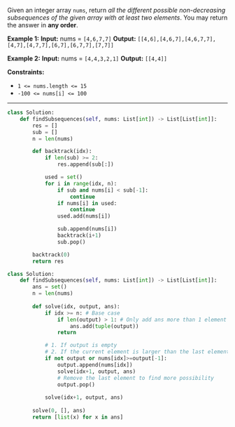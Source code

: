 Given an integer array `nums`, return _all the different possible non-decreasing subsequences of the given array with at least two elements_. You may return the answer in **any order**.

**Example 1:**
**Input:** nums = `[4,6,7,7]`
**Output:** `[[4,6],[4,6,7],[4,6,7,7],[4,7],[4,7,7],[6,7],[6,7,7],[7,7]]`

**Example 2:**
**Input:** nums = `[4,4,3,2,1]`
**Output:** `[[4,4]]`

**Constraints:**
- `1 <= nums.length <= 15`
- `-100 <= nums[i] <= 100`

---

```python
class Solution:
    def findSubsequences(self, nums: List[int]) -> List[List[int]]:
        res = []
        sub = []
        n = len(nums)

        def backtrack(idx):
            if len(sub) >= 2:
                res.append(sub[:])

            used = set()
            for i in range(idx, n):
                if sub and nums[i] < sub[-1]:
                    continue
                if nums[i] in used:
                    continue
                used.add(nums[i])

                sub.append(nums[i])
                backtrack(i+1)
                sub.pop()

        backtrack(0)
        return res
```

```python
class Solution:
    def findSubsequences(self, nums: List[int]) -> List[List[int]]:
        ans = set()
        n = len(nums)
        
        def solve(idx, output, ans):
            if idx >= n: # Base case
                if len(output) > 1: # Only add ans more than 1 element
                    ans.add(tuple(output))
                return

            # 1. If output is empty
            # 2. If the current element is larger than the last element
            if not output or nums[idx]>=output[-1]:
                output.append(nums[idx])
                solve(idx+1, output, ans)
                # Remove the last element to find more possibility
                output.pop()
            
            solve(idx+1, output, ans)
        
        solve(0, [], ans)
        return [list(x) for x in ans]
```